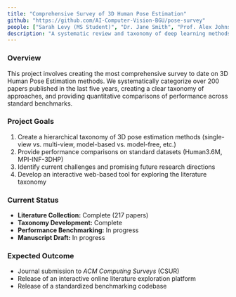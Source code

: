```yaml
---
title: "Comprehensive Survey of 3D Human Pose Estimation"
github: "https://github.com/AI-Computer-Vision-BGU/pose-survey"
people: ["Sarah Levy (MS Student)", "Dr. Jane Smith", "Prof. Alex Johnson"]
description: "A systematic review and taxonomy of deep learning methods for 3D human pose estimation from monocular and multi-view images."
---
```

### Overview
This project involves creating the most comprehensive survey to date on 3D Human Pose Estimation methods. We systematically categorize over 200 papers published in the last five years, creating a clear taxonomy of approaches, and providing quantitative comparisons of performance across standard benchmarks.

### Project Goals
1.  Create a hierarchical taxonomy of 3D pose estimation methods (single-view vs. multi-view, model-based vs. model-free, etc.)
2.  Provide performance comparisons on standard datasets (Human3.6M, MPI-INF-3DHP)
3.  Identify current challenges and promising future research directions
4.  Develop an interactive web-based tool for exploring the literature taxonomy

### Current Status
- **Literature Collection:** Complete (217 papers)
- **Taxonomy Development:** Complete
- **Performance Benchmarking:** In progress
- **Manuscript Draft:** In progress

### Expected Outcome
- Journal submission to *ACM Computing Surveys* (CSUR)
- Release of an interactive online literature exploration platform
- Release of a standardized benchmarking codebase